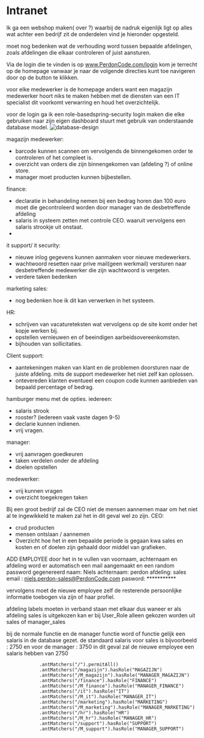 # Intranet

Ik ga een webshop maken( over ?) waarbij de nadruk eigenlijk ligt op alles wat achter een bedrijf zit de onderdelen vind je hieronder opgesteld.

moet nog bedenken wat de verhouding word tussen bepaalde afdelingen, zoals afdelingen die elkaar controleren of juist aansturen.

Via de login die te vinden is op www.PerdonCode.com/login kom je terrecht op de homepage vanwaar je naar de volgende directies kunt toe navigeren door op de button te klikken. 

voor elke medewerker is de homepage anders want een magazijn medewerker hoort niks te maken hebben met de diensten van een IT specialist dit voorkomt verwarring en houd het overzichtelijk.

voor de login ga ik een role-basedspring-security login maken die elke gebruiken naar zijn eigen dashboard stuurt met gebruik van onderstaande database model.
![database-design](https://user-images.githubusercontent.com/118398079/206561903-bf2193dd-069c-49a0-884a-3fa0fac293dd.png)


magazijn medewerker:
 - barcode kunnen scannen om vervolgends de binnengekomen order te controleren of het compleet is.
 - overzicht van orders die zijn binnengekomen van (afdeling ?) of online store. 
 - manager moet producten kunnen bijbestellen. 

finance:
 - declaratie in behandeling nemen bij een bedrag horen dan 100 euro moet die gecontroleerd worden door manager van de desbetreffende afdeling
 - salaris in systeem zetten met controle CEO. waaruit vervolgens een salaris strookje uit onstaat.
 - 

it support/ it security:
 - nieuwe inlog gegevens kunnen aanmaken voor nieuwe medewerkers.
 - wachtwoord resetten naar prive mail(geen werkmail) versturen naar desbetreffende medewerker die zijn wachtwoord is vergeten. 
 - verdere taken bedenken

marketing sales:
- nog bedenken hoe ik dit kan verwerken in het systeem.

HR:
 - schrijven van vacatureteksten wat vervolgens op de site komt onder het kopje werken bij.
 - opstellen vernieuwen en of beeindigen aarbeidsovereenkomsten.
 - bijhouden van sollicitaties.

Client support: 
 - aantekeningen maken van klant en de problemen doorsturen naar de juiste afdeling. mits de support medewerker het niet zelf kan oplossen.
 - ontevereden klanten eventueel een coupon code kunnen aanbieden van bepaald percentage of bedrag. 
  

hamburger menu met de opties.
iedereen:
 - salaris strook
 - rooster? (iedereen vaak vaste dagen 9-5)
 - declarie kunnen indienen.
 - vrij vragen.
 
manager: 
  - vrij aanvragen goedkeuren
  - taken verdelen onder de afdeling
  - doelen opstellen
 
 medewerker:
 - vrij kunnen vragen 
 - overzicht toegekregen taken
 
 
 Bij een groot bedrijf zal de CEO niet de mensen aannemen maar om het niet al te ingewikkeld te maken zal het in dit geval wel zo zijn.
 CEO:
- crud producten 
- mensen ontslaan / aannemen 
- Overzicht hoe het in een bepaalde periode is gegaan kwa sales en kosten en of doelen zijn gehaald door middel van grafieken.

ADD EMPLOYEE
door het in te vullen van voornaam, achternaam en afdeling word er automatisch een mail aangemaakt en een random password gegenereerd
naam: Niels
achternaam: perdon
afdeling: sales
email : niels.perdon-sales@PerdonCode.com
pasword: ***********

vervolgens moet de nieuwe employee zelf de resterende persoonlijke informatie toebogen via zijn of haar profiel.

afdeling labels moeten in verband staan met elkaar
dus waneer er als afdeling sales is uitgekozen 
kan er bij User_Role alleen gekozen worden uit sales of manager_sales

bij de normale functie en de manager functie word of functie gelijk een salaris in de database gezet.
de standaard salaris voor sales is bijvoorbeeld : 2750
en voor de manager : 3750
in dit geval zal de nieuwe employee een salaris hebben van 2750

 



                .antMatchers("/").permitAll()
                .antMatchers("/magazijn").hasRole("MAGAZIJN")
                .antMatchers("/M_magazijn").hasRole("MANAGER_MAGAZIJN")
                .antMatchers("/finance").hasRole("FINANCE")
                .antMatchers("/M_finance").hasRole("MANAGER_FINANCE")
                .antMatchers("/it").hasRole("IT")
                .antMatchers("/M_it").hasRole("MANAGER_IT")
                .antMatchers("/marketing").hasRole("MARKETING")
                .antMatchers("/M_marketing").hasRole("MANAGER_MARKETING")
                .antMatchers("/hr").hasRole("HR")
                .antMatchers("/M_hr").hasRole("MANAGER_HR")
                .antMatchers("/support").hasRole("SUPPORT")
                .antMatchers("/M_support").hasRole("MANAGER_SUPPORT")
